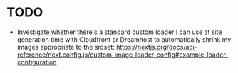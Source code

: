 # TODO

-   Investigate whether there's a standard custom loader I can use at site generation time with Cloudfront or Dreamhost
    to automatically shrink my images appropriate to the srcset:
    https://nextjs.org/docs/api-reference/next.config.js/custom-image-loader-config#example-loader-configuration
